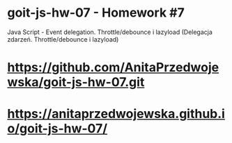 # goit-js-hw-07 - Homework #7
Java Script - Event delegation. Throttle/debounce i lazyload (Delegacja zdarzeń. Throttle/debounce i lazyload)
# https://github.com/AnitaPrzedwojewska/goit-js-hw-07.git
# https://anitaprzedwojewska.github.io/goit-js-hw-07/